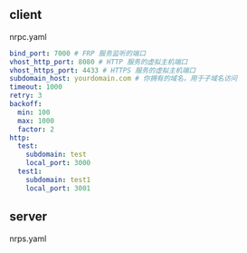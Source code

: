 ## client

nrpc.yaml

```yaml
bind_port: 7000 # FRP 服务监听的端口
vhost_http_port: 8080 # HTTP 服务的虚拟主机端口
vhost_https_port: 4433 # HTTPS 服务的虚拟主机端口
subdomain_host: yourdomain.com # 你拥有的域名，用于子域名访问
timeout: 1000
retry: 3
backoff:
  min: 100
  max: 1000
  factor: 2
http:
  test:
    subdomain: test
    local_port: 3000
  test1:
    subdomain: test1
    local_port: 3001
```

## server

nrps.yaml

```yaml

```
